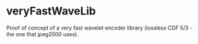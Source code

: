 # veryFastWaveLib
Proof of concept of a very fast wavelet encoder library (lossless CDF 5/3 - the one that jpeg2000 uses).
